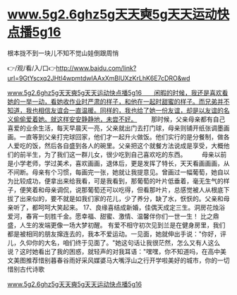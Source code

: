 # www.5g2.6ghz5g天天奭5g天天运动快点播5g16
根本拢不到一块儿不知不觉山娃倒跟周悄

👉/观/看/入/口👉http://www.baidu.com/link?url=9GtYscxq2JHtl4wpmtdwIAAxXmBlUXzKrLhK6E7cDRO&wd

www.5g2.6ghz5g天天奭5g天天运动快点播5g16　　闲暇的时候，我还是喜欢看她的一举一动，看她收作业时严肃的样子，和他在一起时甜蜜的样子。而兄弟并不知道，我也相信友谊会一直温暖。同样的，我也给了她一份友谊，却是以友谊的名义偷偷爱着她。就这样安安静静地，未尝不好。
　　那时候，父亲母亲都有自己喜爱的业余生活，每天早晨天一亮，父亲就出门去打门球，母亲则铺开纸张调墨画画。一直等到父亲打完球回家，他们才一起升火做饭。他们实行的是分餐制，做各人爱吃的饭，然后各自盛到各人的碗里。父亲把这个就餐方法说成是享受，大概他们的前半生，为了我们这一群儿女，很少吃到自己喜欢吃的东西。　　　母亲以前是小学老师，学过美术，喜欢画画，退体后，更是发挥了特长，天天看画画画，从不间断。母亲有个习惯，每画完一张，她就让我提意见。曾画过一幅葡萄，她自以为比较成功，便拿出来给我看，可是我看到，那葡萄的叶片低垂着，毫无生气的样子，便笑着和母亲调侃，说那葡萄还可以吃得，但看那叶片，总感觉被人从根底下拔了出来似的，要不就是如我们家的花儿，少了养分，缺了水，恹恹的。父亲和母亲听了，都呵呵大笑起来。
	17、良缘喜结成新婚，佳偶天成定三生。洞房花烛浴爱河，春宵一刻胜千金。愿幸福、甜蜜、激情、温馨伴你们一世一生！
	比之鼎盛，人生的发端更像一场大梦初醒。
有爱不相守初次见到兰是在健身房里，我们都是被相同的朋友撺连去的，我本不爱运动。一见面，她就伸出手说："你好，评儿，久仰你的大名，咱们终于见面了。"她这句话让我很茫然，怎么又有人这么说？这时她看出了我的困惑，就轻声的对我耳语："嘿嘿，你不知道吗，在高中美文美图推荐惜别暮春谷雨好采风媒婆马大嘴浮山之行开学啦美好的城市，你的一切惜别古代诗歌

www.5g2.6ghz5g天天奭5g天天运动快点播5g16
